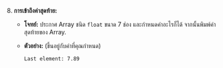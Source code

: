 8.  **การเข้าถึงค่าสุดท้าย:**
    
    -   **โจทย์:** ประกาศ Array ชนิด `float` ขนาด 7 ช่อง และกำหนดค่าอะไรก็ได้ จากนั้นพิมพ์ค่าสุดท้ายของ Array.
        
    -   **ตัวอย่าง:** (ขึ้นอยู่กับค่าที่คุณกำหนด)
        
        ```
        Last element: 7.89
        
        ```